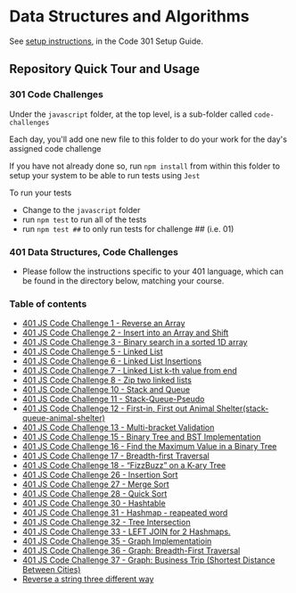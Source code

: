 # Data Structures and Algorithms

See [setup instructions](https://codefellows.github.io/setup-guide/code-301/3-code-challenges), in the Code 301 Setup Guide.

## Repository Quick Tour and Usage

### 301 Code Challenges

Under the `javascript` folder, at the top level, is a sub-folder called `code-challenges`

Each day, you'll add one new file to this folder to do your work for the day's assigned code challenge

If you have not already done so, run `npm install` from within this folder to setup your system to be able to run tests using `Jest`

To run your tests

- Change to the `javascript` folder
- run `npm test` to run all of the tests
- run `npm test ##` to only run tests for challenge ## (i.e. 01)

### 401 Data Structures, Code Challenges

- Please follow the instructions specific to your 401 language, which can be found in the directory below, matching your course.

### Table of contents

- [401 JS Code Challenge 1 - Reverse an Array](./javascript/array-reverse/README.md)
- [401 JS Code Challenge 2 - Insert into an Array and Shift](./javascript/array-insert-shift/README.md)
- [401 JS Code Challenge 3 - Binary search in a sorted 1D array](./javascript/array-binary-search/README.md)
- [401 JS Code Challenge 5 - Linked List](./javascript/linked-list/README.md)
- [401 JS Code Challenge 6 - Linked List Insertions](./javascript/linked-list-insertions/README.md)
- [401 JS Code Challenge 7 - Linked List k-th value from end](./javascript/linked-list-kth/README.md)
- [401 JS Code Challenge 8 - Zip two linked lists](./javascript/linked-list-zip/README.md)
- [401 JS Code Challenge 10 - Stack and Queue](./javascript/stack-and-queue/README.md)
- [401 JS Code Challenge 11 - Stack-Queue-Pseudo](./javascript/stack-queue-pseudo/README.md)
- [401 JS Code Challenge 12 - First-in, First out Animal Shelter(stack-queue-animal-shelter)](./javascript/stack-queue-animal-shelter/README.md)
- [401 JS Code Challenge 13 - Multi-bracket Validation](./javascript/stack-queue-brackets/README.md)
- [401 JS Code Challenge 15 - Binary Tree and BST Implementation](./javascript/trees/README.md)
- [401 JS Code Challenge 16 - Find the Maximum Value in a Binary Tree](./javascript/binary-tree-max/README.md)
- [401 JS Code Challenge 17 - Breadth-first Traversal](./javascript/tree-breadth-first/README.md)
- [401 JS Code Challenge 18 - “FizzBuzz” on a K-ary Tree](./javascript/tree-fizz-buzz/README.md)
- [401 JS Code Challenge 26 - Insertion Sort](./javascript/insertion-sort/README.md)
- [401 JS Code Challenge 27 - Merge Sort](./javascript/merge-sort/README.md)
- [401 JS Code Challenge 28 - Quick Sort](./javascript/quick-sort/README.md)
- [401 JS Code Challenge 30 - Hashtable](./javascript/hashtable/README.md)
- [401 JS Code Challenge 31 - Hashmap - reapeated word](./javascript/hashmap-repeated-word/README.md)
- [401 JS Code Challenge 32 - Tree Intersection](./javascript/treeIntersection/README.md)
- [401 JS Code Challenge 33 - LEFT JOIN for 2 Hashmaps.](./javascript/treeIntersection/README.md)
- [401 JS Code Challenge 35 - Graph Implementatioin](./javascript/graph/README.md)
- [401 JS Code Challenge 36 - Graph: Breadth-First Traversal](./javascript/graph-breadth-first/README.md)
- [401 JS Code Challenge 37 - Graph: Business Trip (Shortest Distance Between Cities)](./javascript/graph-business-trip/README.md)
- [Reverse a string three different way](./javascript/reverse-string/README.md)

